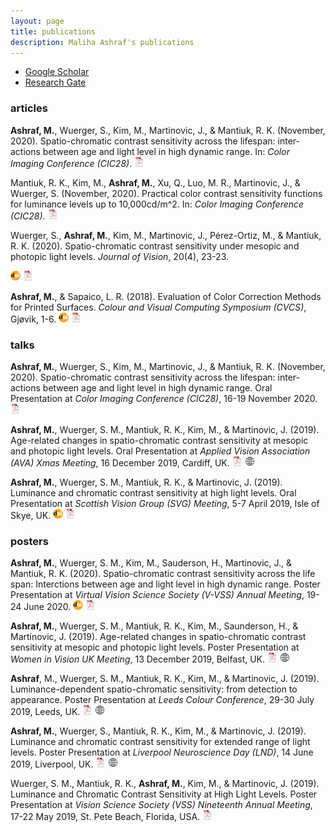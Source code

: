 ```yaml
---
layout: page
title: publications
description: Maliha Ashraf's publications
---
```


<div class="navbar">
  <div class="navbar-inner">
      <ul class="nav">  
          <li><a href="https://scholar.google.com/citations?user=9Jl9K3wAAAAJ&hl=en">Google Scholar</a></li>
		  <li><a href="https://www.researchgate.net/profile/Maliha_Ashraf4">Research Gate</a></li>
      </ul>
  </div>
</div>

### <a name="articles"></a>articles

**Ashraf, M.**, Wuerger, S., Kim, M., Martinovic, J., & Mantiuk, R. K. (November, 2020). Spatio-chromatic contrast sensitivity across the lifespan: inter-actions between age and light level in high dynamic range. In: *Color Imaging Conference (CIC28)*. 
[![pdf](icons16/pdf-icon.png)](../assets/pubs/CIC2020_Aging.pdf)

Mantiuk, R. K., Kim, M., **Ashraf, M.**, Xu, Q., Luo, M. R., Martinovic, J., &  Wuerger, S. (November, 2020). Practical color contrast sensitivity functions for luminance levels up to 10,000cd/m^2. In: *Color Imaging Conference (CIC28)*. 
[![pdf](icons16/pdf-icon.png)](../assets/pubs/CIC_2020___Arbitrary_Color_Detection.pdf)


Wuerger, S., **Ashraf, M.**, Kim, M., Martinovic, J., Pérez-Ortiz, M., & Mantiuk, R. K. (2020). Spatio-chromatic contrast sensitivity under mesopic and photopic light levels. *Journal of Vision*, 20(4), 23-23.
<!-- [![GitHub](icons16/github-icon.png)](https://github.com/kbroman/Paper_ReScience2020) -->
[![doi](icons16/doi-icon.png)](https://doi.org/10.1167/jov.20.4.23)
[![pdf](icons16/pdf-icon.png)](../assets/pubs/Wuerger_2020_Jov.pdf)
<!-- * 160 * -->
<!-- https://doi.org/10.5281/zenodo.3959516 -->


**Ashraf, M.**, & Sapaico, L. R. (2018). Evaluation of Color Correction Methods for Printed Surfaces. *Colour and Visual Computing Symposium (CVCS)*, Gjøvik, 1-6. 
[![doi](icons16/doi-icon.png)](https://doi.org/10.1109/CVCS.2018.8496542)
[![pdf](icons16/pdf-icon.png)](../assets/pubs/Ashraf_2018_CVCS.pdf)

### talks

**Ashraf, M.**, Wuerger, S., Kim, M., Martinovic, J., & Mantiuk, R. K. (November, 2020). Spatio-chromatic contrast sensitivity across the lifespan: inter-actions between age and light level in high dynamic range. Oral Presentation at *Color Imaging Conference (CIC28)*, 16-19 November 2020. 
[![pdf](icons16/pdf-icon.png)](../assets/pubs/CIC2020_Aging.pdf)

**Ashraf, M.**, Wuerger, S. M., Mantiuk, R. K., Kim, M., & Martinovic, J. (2019). Age-related changes in spatio-chromatic contrast sensitivity at mesopic and photopic light levels. Oral Presentation at *Applied Vision Association (AVA) Xmas Meeting*, 16 December 2019, Cardiff, UK. 
[![pdf](icons16/pdf-icon.png)](../assets/pubs/AVA2019_presentation.pdf)
[![web](icons16/web-icon.png)](http://www.theava.net/meetings.php?s=ava-xmas-meeting-16-december-cardiff)

**Ashraf, M.**, Wuerger, S. M., Mantiuk, R. K., & Martinovic, J. (2019). Luminance and chromatic contrast sensitivity at high light levels. Oral Presentation at *Scottish Vision Group (SVG) Meeting*, 5-7 April 2019, Isle of Skye, UK. 
[![doi](icons16/doi-icon.png)](https://doi.org/10.1177/2041669519854233)
[![pdf](icons16/pdf-icon.png)](../assets/pubs/SVG2019_talk.pdf)


### posters

**Ashraf, M.**, Wuerger, S. M., Kim, M., Sauderson, H., Martinovic, J., & Mantiuk, R. K. (2020). Spatio-chromatic contrast sensitivity across the life span: Interctions between age and light level in high dynamic range. Poster Presentation at *Virtual Vision Science Society (V-VSS) Annual Meeting*, 19-24 June 2020.
[![doi](icons16/doi-icon.png)](https://doi.org/10.1167/jov.20.11.1286)
[![pdf](icons16/pdf-icon.png)](../assets/pubs/VSS2020_poster.pdf)

**Ashraf, M.**, Wuerger, S. M., Mantiuk, R. K., Kim, M., Saunderson, H., & Martinovic, J. (2019). Age-related changes in spatio-chromatic contrast sensitivity at mesopic and photopic light levels. Poster Presentation at *Women in Vision UK Meeting*, 13 December 2019, Belfast, UK.
[![pdf](icons16/pdf-icon.png)](../assets/pubs/WIV2019_poster.pdf)
[![web](icons16/web-icon.png)](https://www.networcuk.com/Home/WomenInVision)

**Ashraf**, M., Wuerger, S. M., Mantiuk, R. K., Kim, M., & Martinovic, J. (2019). Luminance-dependent spatio-chromatic sensitivity: from detection to appearance. Poster Presentation at *Leeds Colour Conference*, 29-30 July 2019, Leeds, UK.
[![pdf](icons16/pdf-icon.png)](../assets/pubs/leeds_color_poster.pdf)
[![web](icons16/web-icon.png)](http://stephenwestland.co.uk/colour2019/)

**Ashraf, M.**, Wuerger, S., Mantiuk, R. K., Kim, M., & Martinovic, J. (2019). Luminance and chromatic contrast sensitivity for extended range of light levels. Poster Presentation at *Liverpool Neuroscience Day (LND)*, 14 June 2019, Liverpool, UK. 
[![pdf](icons16/pdf-icon.png)](../assets/pubs/LND2019_poster.pdf)
[![web](icons16/web-icon.png)](https://lng.org.uk/event/lnd2019/)

Wuerger, S. M., Mantiuk, R. K., **Ashraf, M.**, Kim, M., & Martinovic, J. (2019). Luminance and Chromatic Contrast Sensitivity at High Light Levels. Poster Presentation at *Vision Science Society (VSS) Nineteenth Annual Meeting*, 17-22 May 2019, St. Pete Beach, Florida, USA.
[![pdf](icons16/pdf-icon.png)](../assets/pubs/VSS2019_Wuerger_Sophie.pdf)



